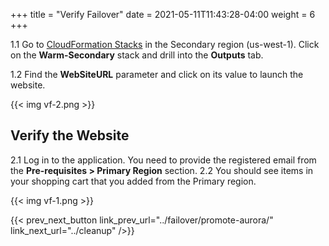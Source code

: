 +++
title = "Verify Failover"
date =  2021-05-11T11:43:28-04:00
weight = 6
+++

1.1 Go to [CloudFormation Stacks](https://console.aws.amazon.com/cloudformation/home?region=us-west-1#/stacks/) in the Secondary region (us-west-1). Click on the **Warm-Secondary** stack and drill into the **Outputs** tab.

1.2 Find the **WebSiteURL** parameter and click on its value to launch the website.

{{< img vf-2.png >}}

## Verify the Website

2.1 Log in to the application. You need to provide the registered email from the **Pre-requisites > Primary Region** section.
2.2 You should see items in your shopping cart that you added from the Primary region.

{{< img vf-1.png >}}

{{< prev_next_button link_prev_url="../failover/promote-aurora/" link_next_url="../cleanup" />}}

